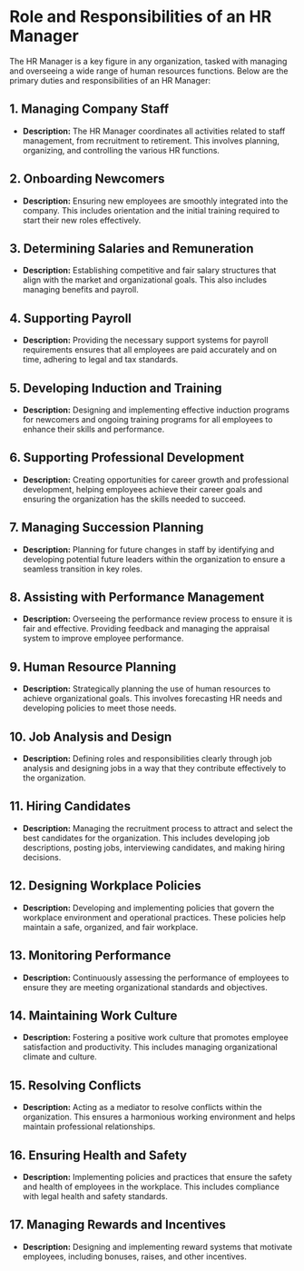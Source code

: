 # Role and Responsibilities of an HR Manager

The HR Manager is a key figure in any organization, tasked with managing and overseeing a wide range of human resources functions. Below are the primary duties and responsibilities of an HR Manager:

## 1. Managing Company Staff
- **Description:** The HR Manager coordinates all activities related to staff management, from recruitment to retirement. This involves planning, organizing, and controlling the various HR functions.

## 2. Onboarding Newcomers
- **Description:** Ensuring new employees are smoothly integrated into the company. This includes orientation and the initial training required to start their new roles effectively.

## 3. Determining Salaries and Remuneration
- **Description:** Establishing competitive and fair salary structures that align with the market and organizational goals. This also includes managing benefits and payroll.

## 4. Supporting Payroll
- **Description:** Providing the necessary support systems for payroll requirements ensures that all employees are paid accurately and on time, adhering to legal and tax standards.

## 5. Developing Induction and Training
- **Description:** Designing and implementing effective induction programs for newcomers and ongoing training programs for all employees to enhance their skills and performance.

## 6. Supporting Professional Development
- **Description:** Creating opportunities for career growth and professional development, helping employees achieve their career goals and ensuring the organization has the skills needed to succeed.

## 7. Managing Succession Planning
- **Description:** Planning for future changes in staff by identifying and developing potential future leaders within the organization to ensure a seamless transition in key roles.

## 8. Assisting with Performance Management
- **Description:** Overseeing the performance review process to ensure it is fair and effective. Providing feedback and managing the appraisal system to improve employee performance.

## 9. Human Resource Planning
- **Description:** Strategically planning the use of human resources to achieve organizational goals. This involves forecasting HR needs and developing policies to meet those needs.

## 10. Job Analysis and Design
- **Description:** Defining roles and responsibilities clearly through job analysis and designing jobs in a way that they contribute effectively to the organization.

## 11. Hiring Candidates
- **Description:** Managing the recruitment process to attract and select the best candidates for the organization. This includes developing job descriptions, posting jobs, interviewing candidates, and making hiring decisions.

## 12. Designing Workplace Policies
- **Description:** Developing and implementing policies that govern the workplace environment and operational practices. These policies help maintain a safe, organized, and fair workplace.

## 13. Monitoring Performance
- **Description:** Continuously assessing the performance of employees to ensure they are meeting organizational standards and objectives.

## 14. Maintaining Work Culture
- **Description:** Fostering a positive work culture that promotes employee satisfaction and productivity. This includes managing organizational climate and culture.

## 15. Resolving Conflicts
- **Description:** Acting as a mediator to resolve conflicts within the organization. This ensures a harmonious working environment and helps maintain professional relationships.

## 16. Ensuring Health and Safety
- **Description:** Implementing policies and practices that ensure the safety and health of employees in the workplace. This includes compliance with legal health and safety standards.

## 17. Managing Rewards and Incentives
- **Description:** Designing and implementing reward systems that motivate employees, including bonuses, raises, and other incentives.


